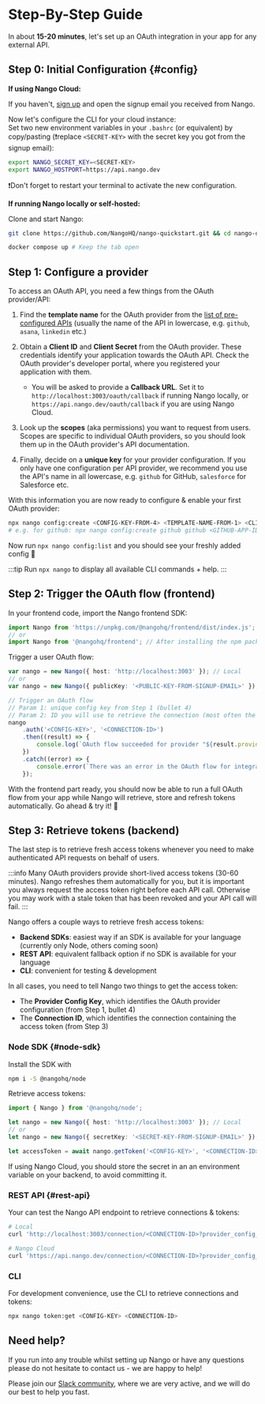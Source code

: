 # Step-By-Step Guide

In about **15-20 minutes**, let's set up an OAuth integration in your app for any external API.

## Step 0: Initial Configuration {#config}

**If using Nango Cloud:**

If you haven't, [sign up](https://nango.dev/start) and open the signup email you received from Nango.

Now let's configure the CLI for your cloud instance:  
Set two new environment variables in your `.bashrc` (or equivalent) by copy/pasting (❗️replace `<SECRET-KEY>` with the secret key you got from the signup email):

```bash
export NANGO_SECRET_KEY=<SECRET-KEY>
export NANGO_HOSTPORT=https://api.nango.dev
```

❗️Don't forget to restart your terminal to activate the new configuration.

**If running Nango locally or self-hosted:**

Clone and start Nango:

```bash
git clone https://github.com/NangoHQ/nango-quickstart.git && cd nango-quickstart
```

```bash
docker compose up # Keep the tab open
```

## Step 1: Configure a provider

To access an OAuth API, you need a few things from the OAuth provider/API:

1.  Find the **template name** for the OAuth provider from the [list of pre-configured APIs](https://nango.dev/oauth-providers) (usually the name of the API in lowercase, e.g. `github`, `asana`, `linkedin` etc.)

2.  Obtain a **Client ID** and **Client Secret** from the OAuth provider. These credentials identify your application towards the OAuth API. Check the OAuth provider's developer portal, where you registered your application with them.

    -   You will be asked to provide a **Callback URL**. Set it to `http://localhost:3003/oauth/callback` if running Nango locally, or `https://api.nango.dev/oauth/callback` if you are using Nango Cloud.

3.  Look up the **scopes** (aka permissions) you want to request from users. Scopes are specific to individual OAuth providers, so you should look them up in the OAuth provider's API documentation.

4.  Finally, decide on a **unique key** for your provider configuration. If you only have one configuration per API provider, we recommend you use the API's name in all lowercase, e.g. `github` for GitHub, `salesforce` for Salesforce etc.

With this information you are now ready to configure & enable your first OAuth provider:

```bash
npx nango config:create <CONFIG-KEY-FROM-4> <TEMPLATE-NAME-FROM-1> <CLIENT-ID-FROM-2> <CLIENT-SECRET-FROM-2> "<SCOPES-FROM-2>"
# e.g. for github: npx nango config:create github github <GITHUB-APP-ID> <GITHUB-APP-SECRET> "comma,separated,scopes,with,quotes"
```

Now run `npx nango config:list` and you should see your freshly added config 🎉

:::tip
Run `npx nango` to display all available CLI commands + help.
:::

## Step 2: Trigger the OAuth flow (frontend)

In your frontend code, import the Nango frontend SDK:

```ts
import Nango from 'https://unpkg.com/@nangohq/frontend/dist/index.js'; // For quick testing
// or
import Nango from '@nangohq/frontend'; // After installing the npm package
```

Trigger a user OAuth flow:

```ts
var nango = new Nango({ host: 'http://localhost:3003' }); // Local
// or
var nango = new Nango({ publicKey: '<PUBLIC-KEY-FROM-SIGNUP-EMAIL>' }); // Nango Cloud

// Trigger an OAuth flow
// Param 1: unique config key from Step 1 (bullet 4)
// Param 2: ID you will use to retrieve the connection (most often the user ID)
nango
    .auth('<CONFIG-KEY>', '<CONNECTION-ID>')
    .then((result) => {
        console.log(`OAuth flow succeeded for provider "${result.providerConfigKey}" and connection-id "${result.connectionId}"!`);
    })
    .catch((error) => {
        console.error(`There was an error in the OAuth flow for integration: ${error.message}`);
    });
```

With the frontend part ready, you should now be able to run a full OAuth flow from your app while Nango will retrieve, store and refresh tokens automatically. Go ahead & try it! 🙌

## Step 3: Retrieve tokens (backend)

The last step is to retrieve fresh access tokens whenever you need to make authenticated API requests on behalf of users.

:::info
Many OAuth providers provide short-lived access tokens (30-60 minutes). Nango refreshes them automatically for you, but it is important you always request the access token right before each API call. Otherwise you may work with a stale token that has been revoked and your API call will fail.
:::

Nango offers a couple ways to retrieve fresh access tokens:

-   **Backend SDKs**: easiest way if an SDK is available for your language (currently only Node, others coming soon)
-   **REST API**: equivalent fallback option if no SDK is available for your language
-   **CLI**: convenient for testing & development

In all cases, you need to tell Nango two things to get the access token:

-   The **Provider Config Key**, which identifies the OAuth provider configuration (from Step 1, bullet 4)
-   The **Connection ID**, which identifies the connection containing the access token (from Step 3)

### Node SDK {#node-sdk}

Install the SDK with

```bash
npm i -S @nangohq/node
```

Retrieve access tokens:

```ts
import { Nango } from '@nangohq/node';

let nango = new Nango({ host: 'http://localhost:3003' }); // Local
// or
let nango = new Nango({ secretKey: '<SECRET-KEY-FROM-SIGNUP-EMAIL>' }); // Nango Cloud

let accessToken = await nango.getToken('<CONFIG-KEY>', '<CONNECTION-ID>');
```

If using Nango Cloud, you should store the secret in an an environment variable on your backend, to avoid committing it.

### REST API {#rest-api}

Your can test the Nango API endpoint to retrieve connections & tokens:

```bash
# Local
curl 'http://localhost:3003/connection/<CONNECTION-ID>?provider_config_key=<CONFIG-KEY>'

# Nango Cloud
curl 'https://api.nango.dev/connection/<CONNECTION-ID>?provider_config_key=<CONFIG-KEY>' -H 'Authorization: Bearer <SECRET-KEY-FROM-SIGNUP-EMAIL>'
```

### CLI

For development convenience, use the CLI to retrieve connections and tokens:

```bash
npx nango token:get <CONFIG-KEY> <CONNECTION-ID>
```

## Need help?

If you run into any trouble whilst setting up Nango or have any questions please do not hesitate to contact us - we are happy to help!

Please join our [Slack community](https://nango.dev/slack), where we are very active, and we will do our best to help you fast.
